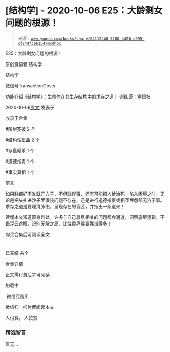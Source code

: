 # [结构学] - 2020-10-06 E25：大龄剩女问题的根源！

> 来源：[`www.yuque.com/books/share/641124b8-5f80-4d26-a995-cf244fceb154/mc4hbx`](https://www.yuque.com/books/share/641124b8-5f80-4d26-a995-cf244fceb154/mc4hbx)



E25：大龄剩女问题的根源！ 

原创觉悟者 结构学 

结构学 

微信号TransactionCosts 

功能介绍《结构学》：生命体在其生存结构中的求存之道！ 训练营：觉悟社 

2020-10-06[原文](https://mp.weixin.qq.com/s?__biz=MzIzMDYwOTM0Mg==&mid=2247484587&idx=1&sn=3335cb9dd973ae9f9c9279a0388bbe33&chksm=e8b19c7adfc6156c752a5edad793fc1d8db424d6b609ce62f26f78537b3b41e83ea47aca2929#rd))发表于 

收录于合集 

#阶层突破 2 个 

#结构性扭曲 2 个 

#存量厮杀 1 个 

#道德指责 1 个 

#事实真相 1 个 

前言 

如果脉都好不准就开方子，不但耽误事，还有可能把人给治死。陷入困境之时，无论是把头扎进沙子里假装问题不存在，还是进行道德指责或相互埋怨都无济于事。求存之道是要理清脉络，呈现存在的盲区，并指出一条道来！ 

读懂本文知道置身何处，许多与自己息息相关的问题都会通透，洞察底层逻辑，不畏浮云遮眼，识别无解之局，比烧香拜佛要靠谱得多！ 

购买合集后可阅读全文 

# 

已完结 共个 

合集详情 

正文需付费后才可阅读 

加载中 

 微信豆购买 

微信扫一扫付费阅读本文 

人付费， 人赞赏 

### 精选留言 

暂无...